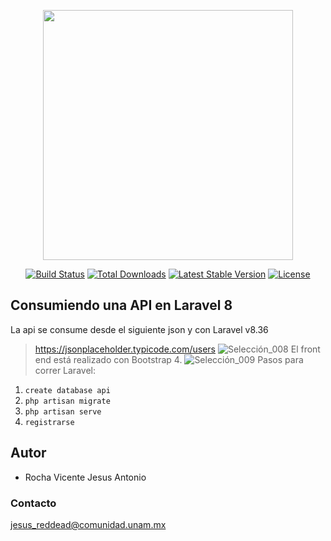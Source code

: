 <p align="center"><a href="https://laravel.com" target="_blank"><img src="https://raw.githubusercontent.com/laravel/art/master/logo-lockup/5%20SVG/2%20CMYK/1%20Full%20Color/laravel-logolockup-cmyk-red.svg" width="400"></a></p>

<p align="center">
<a href="https://travis-ci.org/laravel/framework"><img src="https://travis-ci.org/laravel/framework.svg" alt="Build Status"></a>
<a href="https://packagist.org/packages/laravel/framework"><img src="https://img.shields.io/packagist/dt/laravel/framework" alt="Total Downloads"></a>
<a href="https://packagist.org/packages/laravel/framework"><img src="https://img.shields.io/packagist/v/laravel/framework" alt="Latest Stable Version"></a>
<a href="https://packagist.org/packages/laravel/framework"><img src="https://img.shields.io/packagist/l/laravel/framework" alt="License"></a>
</p>

## Consumiendo una API en Laravel 8
La api se consume desde el siguiente json y con Laravel v8.36
> https://jsonplaceholder.typicode.com/users
![Selección_008](https://user-images.githubusercontent.com/22924166/114289113-0bffe600-9a3b-11eb-9fea-bd3cf41b8d4f.png)
El front end está realizado con Bootstrap 4.
![Selección_009](https://user-images.githubusercontent.com/22924166/114289115-0c987c80-9a3b-11eb-9a84-b5fc1555abca.png)
Pasos para correr Laravel:
 1. `create database api`
 2. `php artisan migrate`
 3. `php artisan serve`
 4. `registrarse`
## Autor
* Rocha Vicente Jesus Antonio
### Contacto
jesus_reddead@comunidad.unam.mx
